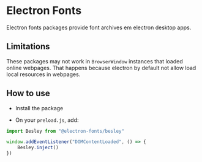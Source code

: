 # Electron Fonts

Electron fonts packages provide font archives em electron desktop apps.

## Limitations

These packages may not work in `BrowserWindow` instances that loaded online webpages. That happens because electron by default not allow load local resources in webpages.

## How to use

* Install the package

* On your `preload.js`, add:

```ts
import Besley from "@electron-fonts/besley"

window.addEventListener("DOMContentLoaded", () => {
    Besley.inject()
})
```